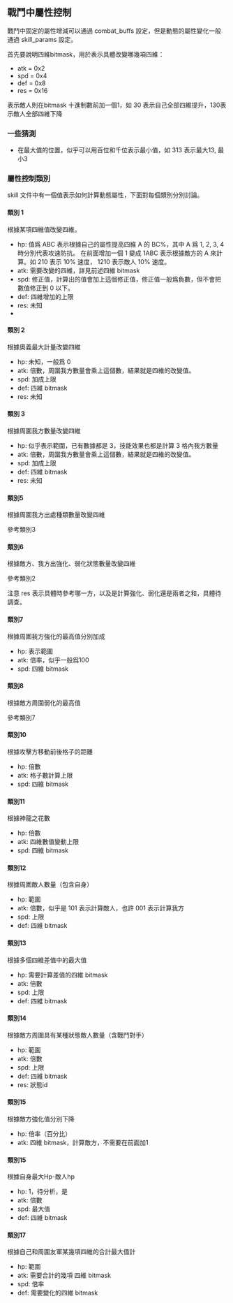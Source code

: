 ## 戰鬥中屬性控制
戰鬥中固定的屬性增減可以通過 combat_buffs 設定，但是動態的屬性變化一般通過 skill_params 設定。

首先要說明四維bitmask，用於表示具體改變哪幾項四維：

 - atk = 0x2
 - spd = 0x4
 - def = 0x8
 - res = 0x16

表示敵人則在bitmask 十進制數前加一個1，如 30 表示自己全部四維提升，130表示敵人全部四維下降

### 一些猜測
 - 在最大值的位置，似乎可以用百位和千位表示最小值，如 313 表示最大13, 最小3

### 屬性控制類別
skill 文件中有一個值表示如何計算動態屬性，下面對每個類別分別討論。
#### 類別 1
根據某項四維值改變四維。
 - hp: 值爲 ABC 表示根據自己的屬性提高四維 A 的 BC%，其中 A 爲 1, 2, 3, 4 時分別代表攻速防抗。 在前面增加一個 1 變成 1ABC 表示根據敵方的 A 來計算。如 210 表示 10% 速度， 1210 表示敵人 10% 速度。
 - atk: 需要改變的四維，詳見前述四維 bitmask
 - spd: 修正值，計算出的值會加上這個修正值，修正值一般爲負數，但不會把數值修正到 0 以下。
 - def: 四維增加的上限
 - res: 未知
 - 
#### 類別 2
根據奧義最大計量改變四維
 - hp: 未知，一般爲 0
 - atk: 倍數，周圍我方數量會乘上這個數，結果就是四維的改變值。
 - spd: 加成上限
 - def: 四維 bitmask
 - res: 未知

#### 類別 3
根據周圍我方數量改變四維
 - hp: 似乎表示範圍，已有數據都是 3，技能效果也都是計算 3 格內我方數量
 - atk: 倍數，周圍我方數量會乘上這個數，結果就是四維的改變值。
 - spd: 加成上限
 - def: 四維 bitmask
 - res: 未知

#### 類別5
根據周圍我方出處種類數量改變四維

參考類別3

#### 類別6
根據敵方、我方出強化、弱化狀態數量改變四維

參考類別2

注意 res 表示具體時參考哪一方，以及是計算強化、弱化還是兩者之和，具體待調查。

#### 類別7
根據周圍我方強化的最高值分別加成
 - hp: 表示範圍
 - atk: 倍率，似乎一般爲100
 - spd: 四維 bitmask

#### 類別8
根據敵方周圍弱化的最高值

參考類別7

#### 類別10
根據攻擊方移動前後格子的距離
 - hp:  倍數
 - atk: 格子數計算上限
 - spd: 四維 bitmask

#### 類別11
根據神龍之花數
 - hp:  倍數
 - atk: 四維數值變動上限
 - spd: 四維 bitmask

#### 類別12
根據周圍敵人數量（包含自身）
 - hp:  範圍
 - atk: 倍數，似乎是 101 表示計算敵人，也許 001 表示計算我方
 - spd: 上限
 - def: 四維 bitmask

#### 類別13
根據多個四維差值中的最大值
 - hp:  需要計算差值的四維 bitmask
 - atk: 倍數
 - spd: 上限
 - def: 四維 bitmask

#### 類別14
根據敵方周圍具有某種狀態敵人數量（含戰鬥對手）
 - hp:  範圍
 - atk: 倍數
 - spd: 上限
 - def: 四維 bitmask
 - res: 狀態id

#### 類別15
根據敵方強化值分別下降
 - hp:  倍率（百分比）
 - atk: 四維 bitmask，計算敵方，不需要在前面加1

#### 類別15
根據自身最大Hp-敵人hp
 - hp:  1，待分析，是
 - atk: 倍數
 - spd: 最大值
 - def: 四維 bitmask

#### 類別17
根據自己和周圍友軍某幾項四維的合計最大值計
 - hp:  範圍
 - atk: 需要合計的幾項 四維 bitmask
 - spd: 倍率
 - def: 需要變化的四維 bitmask


